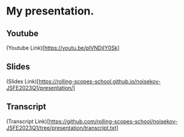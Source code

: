 # My presentation.

## Youtube
(Youtube Link)[https://youtu.be/plVNDiIY0Sk]

## Slides
(Slides Link)[https://rolling-scopes-school.github.io/noisekov-JSFE2023Q1/presentation/]

## Transcript
(Transcript Link)[https://github.com/rolling-scopes-school/noisekov-JSFE2023Q1/tree/presentation/transcript.txt]